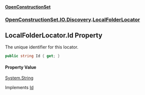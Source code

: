 #### [OpenConstructionSet](index 'index')
### [OpenConstructionSet.IO.Discovery](index#OpenConstructionSet_IO_Discovery 'OpenConstructionSet.IO.Discovery').[LocalFolderLocator](rPXbOqKGJHUGKeNPKtAAmA 'OpenConstructionSet.IO.Discovery.LocalFolderLocator')
## LocalFolderLocator.Id Property
The unique identifier for this locator.  
```csharp
public string Id { get; }
```
#### Property Value
[System.String](https://docs.microsoft.com/en-us/dotnet/api/System.String 'System.String')

Implements [Id](tlCRx8blnAf9atqMJoLYKw 'OpenConstructionSet.IO.Discovery.IInstallationLocator.Id')  
